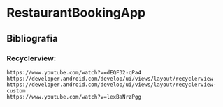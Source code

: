 # RestaurantBookingApp

## Bibliografia
### Recyclerview:

    https://www.youtube.com/watch?v=dEQF32-qPa4
    https://developer.android.com/develop/ui/views/layout/recyclerview
    https://developer.android.com/develop/ui/views/layout/recyclerview-custom
    https://www.youtube.com/watch?v=lexBaNrzPgg
